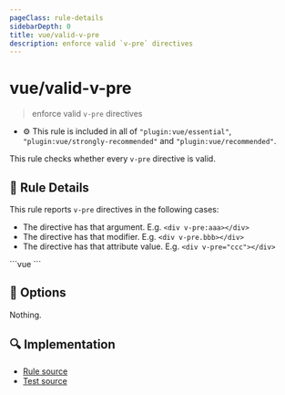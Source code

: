 ```yaml
---
pageClass: rule-details
sidebarDepth: 0
title: vue/valid-v-pre
description: enforce valid `v-pre` directives
---
```

# vue/valid-v-pre
> enforce valid `v-pre` directives

- :gear: This rule is included in all of `"plugin:vue/essential"`, `"plugin:vue/strongly-recommended"` and `"plugin:vue/recommended"`.

This rule checks whether every `v-pre` directive is valid.

## :book: Rule Details

This rule reports `v-pre` directives in the following cases:

- The directive has that argument. E.g. `<div v-pre:aaa></div>`
- The directive has that modifier. E.g. `<div v-pre.bbb></div>`
- The directive has that attribute value. E.g. `<div v-pre="ccc"></div>`

<eslint-code-block :rules="{'vue/valid-v-pre': ['error']}">
```vue
<template>
  <!-- ✓ GOOD -->
  <div v-pre/>

  <!-- ✗ BAD -->
  <div v-pre:aaa/>
  <div v-pre.bbb/>
  <div v-pre="ccc"/>
</template>
```
</eslint-code-block>

## :wrench: Options

Nothing.

## :mag: Implementation

- [Rule source](https://github.com/vuejs/eslint-plugin-vue/blob/master/lib/rules/valid-v-pre.js)
- [Test source](https://github.com/vuejs/eslint-plugin-vue/blob/master/tests/lib/rules/valid-v-pre.js)

